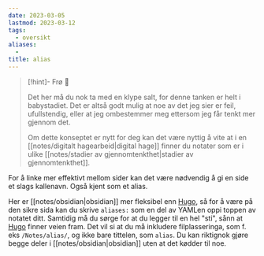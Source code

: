 ```yaml
---
date: 2023-03-05
lastmod: 2023-03-12
tags: 
  - oversikt
aliases: 
  - 
title: alias
---
```

> [!hint]- Frø  🌱
>
> Det her må du nok ta med en klype salt, for denne tanken er helt i babystadiet. Det er altså godt mulig at noe av det jeg sier er feil, ufullstendig, eller at jeg ombestemmer meg ettersom jeg får tenkt mer gjennom det.
> 
> Om dette konseptet er nytt for deg kan det være nyttig å vite at i en [[notes/digitalt hagearbeid|digital hage]] finner du notater som er i ulike [[notes/stadier av gjennomtenkthet|stadier av gjennomtenkthet]].

For å linke mer effektivt mellom sider kan det være nødvendig å gi en side et slags kallenavn. Også kjent som et alias.

Her er [[notes/obsidian|obsidian]] mer fleksibel enn [Hugo](https://gohugo.io/), så for å være på den sikre sida kan du skrive `aliases:`  som en del av YAMLen oppi toppen av notatet ditt. Samtidig må du sørge for at du legger til en hel "sti", sånn at [Hugo](https://gohugo.io/) finner veien fram. Det vil si at du må inkludere filplasseringa, som f. eks `/Notes/alias/`, og ikke bare tittelen, som `alias`. Du kan riktignok gjøre begge deler i [[notes/obsidian|obsidian]] uten at det kødder til noe.
